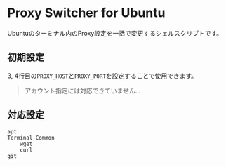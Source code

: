 # Proxy Switcher for Ubuntu
Ubuntuのターミナル内のProxy設定を一括で変更するシェルスクリプトです。

## 初期設定
3, 4行目の`PROXY_HOST`と`PROXY_PORT`を設定することで使用できます。
> アカウント指定には対応できていません…

## 対応設定
```
apt
Terminal Common
	wget
	curl
git
```